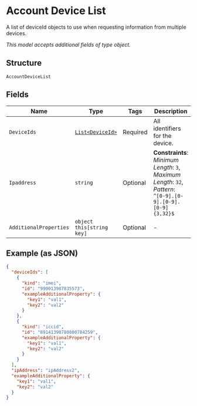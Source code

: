 
# Account Device List

A list of deviceId objects to use when requesting information from multiple devices.

*This model accepts additional fields of type object.*

## Structure

`AccountDeviceList`

## Fields

| Name | Type | Tags | Description |
|  --- | --- | --- | --- |
| `DeviceIds` | [`List<DeviceId>`](../../doc/models/device-id.md) | Required | All identifiers for the device. |
| `Ipaddress` | `string` | Optional | **Constraints**: *Minimum Length*: `3`, *Maximum Length*: `32`, *Pattern*: `^[0-9].[0-9].[0-9].[0-9]{3,32}$` |
| `AdditionalProperties` | `object this[string key]` | Optional | - |

## Example (as JSON)

```json
{
  "deviceIds": [
    {
      "kind": "imei",
      "id": "990013907835573",
      "exampleAdditionalProperty": {
        "key1": "val1",
        "key2": "val2"
      }
    },
    {
      "kind": "iccid",
      "id": "89141390780800784259",
      "exampleAdditionalProperty": {
        "key1": "val1",
        "key2": "val2"
      }
    }
  ],
  "ipAddress": "ipAddress2",
  "exampleAdditionalProperty": {
    "key1": "val1",
    "key2": "val2"
  }
}
```


